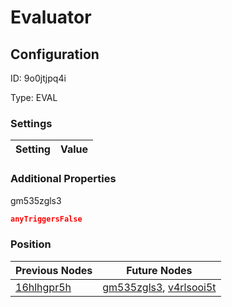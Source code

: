 # Evaluator
## Configuration
ID:  9o0jtjpq4i

Type: EVAL 


### Settings
| Setting | Value  |
| :------------------------ | ---------------------------------------- |
 




### Additional Properties
gm535zgls3
 ```json 
anyTriggersFalse
```




### Position
| Previous Nodes | Future Nodes |
| :------------- | ------------ |
| [16hlhgpr5h](./16hlhgpr5h.md) | [gm535zgls3](./gm535zgls3.md), [v4rlsooi5t](./v4rlsooi5t.md) |